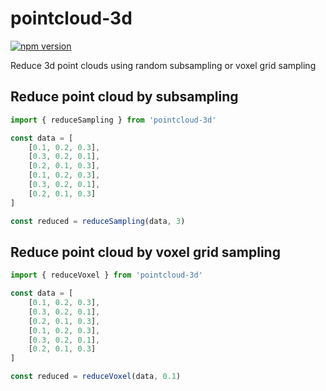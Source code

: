 # pointcloud-3d

[![npm version](https://badge.fury.io/js/pointcloud-3d.svg)](https://www.npmjs.com/package/pointcloud-3d)

Reduce 3d point clouds using random subsampling or voxel grid sampling

## Reduce point cloud by subsampling

```javascript
import { reduceSampling } from 'pointcloud-3d'

const data = [
    [0.1, 0.2, 0.3],
    [0.3, 0.2, 0.1],
    [0.2, 0.1, 0.3],
    [0.1, 0.2, 0.3],
    [0.3, 0.2, 0.1],
    [0.2, 0.1, 0.3]
]

const reduced = reduceSampling(data, 3)
```

## Reduce point cloud by voxel grid sampling

```javascript
import { reduceVoxel } from 'pointcloud-3d'

const data = [
    [0.1, 0.2, 0.3],
    [0.3, 0.2, 0.1],
    [0.2, 0.1, 0.3],
    [0.1, 0.2, 0.3],
    [0.3, 0.2, 0.1],
    [0.2, 0.1, 0.3]
]

const reduced = reduceVoxel(data, 0.1)
```
